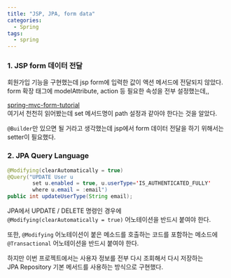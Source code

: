 ```yaml
---
title: "JSP, JPA, form data"
categories:
  - Spring
tags:
  - spring 
--- 
```


### 1. JSP form 데이터 전달   
회원가입 기능을 구현했는데 jsp form에 입력한 값이 액션 메서드에 전달되지 않았다.         
form 확장 태그에 modelAttribute, action 등 필요한 속성을 전부 설정했는데,,       

[spring-mvc-form-tutorial](https://www.baeldung.com/spring-mvc-form-tutorial)        
여기서 천천히 읽어봤는데 set 메서드명이 path 설정과 같아야 한다는 것을 알았다.   

`@Builder`만 있으면 될 거라고 생각했는데 jsp에서 form 데이터 전달을 하기 위해서는 setter이 필요했다.    


### 2. JPA Query Language
```java 
@Modifying(clearAutomatically = true)
@Query("UPDATE User u 
        set u.enabled = true, u.userType='IS_AUTHENTICATED_FULLY' 
        where u.email = :email")
public int updateUserType(String email);
```  

JPA에서 UPDATE / DELETE 명령인 경우에     
`@Modifying(clearAutomatically = true)` 어노테이션을 반드시 붙여야 한다.        

또한, `@Modifying` 어노테이션이 붙은 메소드를 호출하는 코드를 포함하는 메소드에        
`@Transactional` 어노테이션을 반드시 붙여야 한다.     

하지만 이번 프로젝트에서는 사용자 정보를 전부 다시 조회해서 다시 저장하는      
JPA Repository 기본 메서드를 사용하는 방식으로 구현했다.     

